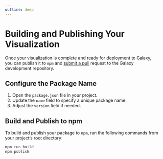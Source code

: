 ```yaml
---
outline: deep
---
```


# Building and Publishing Your Visualization

Once your visualization is complete and ready for deployment to Galaxy, you can publish it to `npm` and [submit a pull](deploy-request) request to the Galaxy development repository.

## Configure the Package Name

1. Open the `package.json` file in your project.
2. Update the `name` field to specify a unique package name.
3. Adjust the `version` field if needed.

## Build and Publish to npm

To build and publish your package to `npm`, run the following commands from your project’s root directory:

```bash
npm run build
npm publish
```